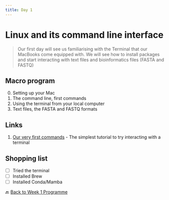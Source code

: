 ```yaml
---
title: Day 1
---
```


# Linux and its command line interface

> Our first day will see us familiarising with the Terminal that our MacBooks come equipped with.
> We will see how to install packages and start interacting with text files and bioinformatics files (FASTA and FASTQ)

## Macro program

0. Setting up your Mac
1. The command line, first commands
2. Using the terminal from your local computer
3. Text files, the FASTA and FASTQ formats

## Links

1. [Our very first commands](https://telatin.github.io/microbiome-bioinformatics/Bash-1/) - The simplest tutorial to try interacting with a terminal

## Shopping list

- [ ] Tried the terminal
- [ ] Installed Brew
- [ ] Installed Conda/Mamba

:back: [Back to Week 1 Programme]({{site.baseurl}}/modules/linux/programme/)
